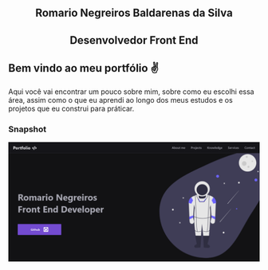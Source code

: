 <h2 style="text-align: center; font-weight: bold;">Romario Negreiros Baldarenas da Silva</h2>
<h2 style="text-align: center; font-weight: bold;">Desenvolvedor Front End</h2>

## Bem vindo ao meu portfólio ✌

Aqui você vai encontrar um pouco sobre mim, sobre como eu escolhi essa área,
assim como o que eu aprendi ao longo dos meus estudos e os projetos que eu
construi para práticar.


### Snapshot
![Snapshot](./public/assets/snapshot.png)
